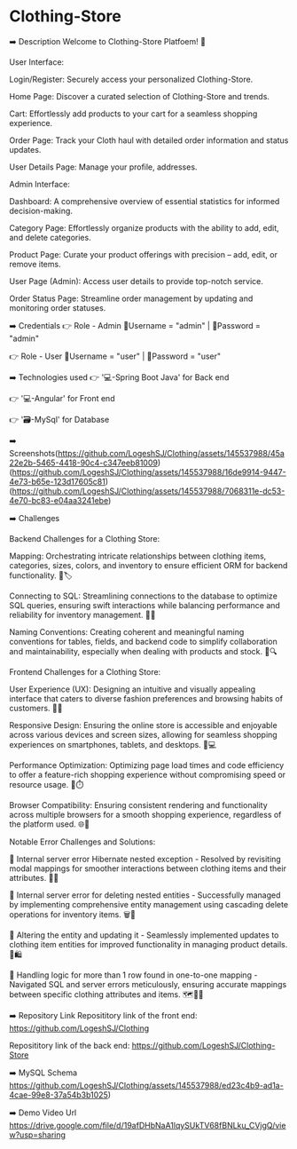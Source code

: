 # Clothing-Store
➡️ Description Welcome to Clothing-Store Platfoem! 🌟

User Interface:

Login/Register: Securely access your personalized Clothing-Store.

Home Page: Discover a curated selection of Clothing-Store and trends.

Cart: Effortlessly add products to your cart for a seamless shopping experience.

Order Page: Track your Cloth haul with detailed order information and status updates.

User Details Page: Manage your profile, addresses.

Admin Interface:

Dashboard: A comprehensive overview of essential statistics for informed decision-making.

Category Page: Effortlessly organize products with the ability to add, edit, and delete categories.

Product Page: Curate your product offerings with precision – add, edit, or remove items.

User Page (Admin): Access user details to provide top-notch service.

Order Status Page: Streamline order management by updating and monitoring order statuses.

➡️ Credentials 👉 Role - Admin 📧Username = "admin" | 🔐Password = "admin"

👉 Role - User 📧Username = "user" | 🔐Password = "user"

➡️ Technologies used 👉 '💻-Spring Boot Java' for Back end

👉 '💻-Angular' for Front end

👉 '🗃️-MySql' for Database

➡️ Screenshots(https://github.com/LogeshSJ/Clothing/assets/145537988/45a22e2b-5465-4418-90c4-c347eeb81009) (https://github.com/LogeshSJ/Clothing/assets/145537988/16de9914-9447-4e73-b65e-123d17605c81) (https://github.com/LogeshSJ/Clothing/assets/145537988/7068311e-dc53-4e70-bc83-e04aa3241ebe)

➡️ Challenges

Backend Challenges for a Clothing Store:

Mapping: Orchestrating intricate relationships between clothing items, categories, sizes, colors, and inventory to ensure efficient ORM for backend functionality. 🧵🏷️

Connecting to SQL: Streamlining connections to the database to optimize SQL queries, ensuring swift interactions while balancing performance and reliability for inventory management. 🔗💼

Naming Conventions: Creating coherent and meaningful naming conventions for tables, fields, and backend code to simplify collaboration and maintainability, especially when dealing with products and stock. 🏬🔍

Frontend Challenges for a Clothing Store:

User Experience (UX): Designing an intuitive and visually appealing interface that caters to diverse fashion preferences and browsing habits of customers. 👗👔

Responsive Design: Ensuring the online store is accessible and enjoyable across various devices and screen sizes, allowing for seamless shopping experiences on smartphones, tablets, and desktops. 📱💻

Performance Optimization: Optimizing page load times and code efficiency to offer a feature-rich shopping experience without compromising speed or resource usage. 🚀⏱️

Browser Compatibility: Ensuring consistent rendering and functionality across multiple browsers for a smooth shopping experience, regardless of the platform used. 🌐🛒

Notable Error Challenges and Solutions:

🚩 Internal server error Hibernate nested exception - Resolved by revisiting modal mappings for smoother interactions between clothing items and their attributes. 🧩🔄

🚩 Internal server error for deleting nested entities - Successfully managed by implementing comprehensive entity management using cascading delete operations for inventory items. 🗑️🔄

🚩 Altering the entity and updating it - Seamlessly implemented updates to clothing item entities for improved functionality in managing product details. 🔄🛍️

🚩 Handling logic for more than 1 row found in one-to-one mapping - Navigated SQL and server errors meticulously, ensuring accurate mappings between specific clothing attributes and items. 🗺️📝🚧

➡️ Repository Link Reposititory link of the front end: https://github.com/LogeshSJ/Clothing

Reposititory link of the back end: https://github.com/LogeshSJ/Clothing-Store

➡️ MySQL Schema https://github.com/LogeshSJ/Clothing/assets/145537988/ed23c4b9-ad1a-4cae-99e8-37a54b3b1025)

➡️ Demo Video Url https://drive.google.com/file/d/19afDHbNaA1lqySUkTV68fBNLku_CVjgQ/view?usp=sharing
